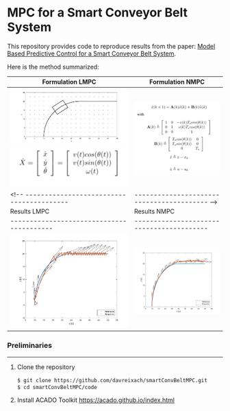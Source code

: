 # MPC for a Smart Conveyor Belt System

This repository provides code to reproduce results from the paper: [Model Based Predictive Control for a Smart Conveyor Belt System](https://github.com/davreixach/smartConvBeltMPC/blob/main/mpc_smart_conveyor_belt-reixach.pdf).

Here is the method summarized:

Formulation LMPC                         | Formulation NMPC  
-----------------------------------------|-----------------------------------------
<img src="https://github.com/davreixach/smartConvBeltMPC/blob/main/smartConvBeltMPClatex/images/problem.png" width="300"> <img src="https://github.com/davreixach/smartConvBeltMPC/blob/main/smartConvBeltMPClatex/images/equations1.png" width="300"> | <img src="https://github.com/davreixach/smartConvBeltMPC/blob/main/smartConvBeltMPClatex/images/equations2.png" width="400">
<!-- -----------------------------------------|----------------------------------------- -->
Results LMPC                             | Results NMPC    
-----------------------------------------|-----------------------------------------
<img src="https://github.com/davreixach/smartConvBeltMPC/blob/main/smartConvBeltMPClatex/images/nmpc_xy.png" width="400"> | <img src="https://github.com/davreixach/smartConvBeltMPC/blob/main/smartConvBeltMPClatex/images/lmpc_xy.png" width="400">


### Preliminaries
---

1. Clone the repository
    ```shell
    $ git clone https://github.com/davreixach/smartConvBeltMPC.git
    $ cd smartConvBeltMPC/code
    ```

2. Install ACADO Toolkit https://acado.github.io/index.html
